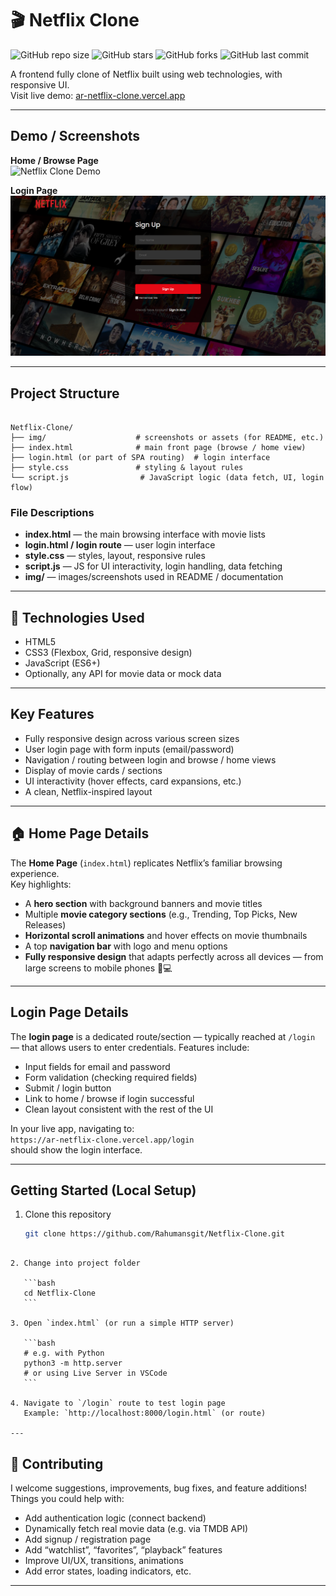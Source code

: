 
# 🎬 Netflix Clone

![GitHub repo size](https://img.shields.io/github/repo-size/Rahumansgit/Netflix-Clone)
![GitHub stars](https://img.shields.io/github/stars/Rahumansgit/Netflix-Clone?style=social)
![GitHub forks](https://img.shields.io/github/forks/Rahumansgit/Netflix-Clone?style=social)
![GitHub last commit](https://img.shields.io/github/last-commit/Rahumansgit/Netflix-Clone)

A frontend fully clone of Netflix built using web technologies, with responsive UI.  
Visit live demo: [ar-netflix-clone.vercel.app](https://ar-netflix-clone.vercel.app)  

---

## Demo / Screenshots

**Home / Browse Page**  
![Netflix Clone Demo](img/home-screenshot.png)

**Login Page**  
![Netflix Clone Login](img/login-screenshot.png)  

---

##  Project Structure

```

Netflix-Clone/
├── img/                    # screenshots or assets (for README, etc.)
├── index.html              # main front page (browse / home view)
├── login.html (or part of SPA routing)  # login interface
├── style.css               # styling & layout rules
└── script.js                # JavaScript logic (data fetch, UI, login flow)

````

### File Descriptions
- **index.html** — the main browsing interface with movie lists  
- **login.html / login route** — user login interface  
- **style.css** — styles, layout, responsive rules  
- **script.js** — JS for UI interactivity, login handling, data fetching  
- **img/** — images/screenshots used in README / documentation  

---

## 🔧 Technologies Used

- HTML5  
- CSS3 (Flexbox, Grid, responsive design)  
- JavaScript (ES6+)  
- Optionally, any API for movie data or mock data  

---

##  Key Features

- Fully responsive design across various screen sizes  
- User login page with form inputs (email/password)  
- Navigation / routing between login and browse / home views  
- Display of movie cards / sections  
- UI interactivity (hover effects, card expansions, etc.)  
- A clean, Netflix-inspired layout  

---

## 🏠 Home Page Details

The **Home Page** (`index.html`) replicates Netflix’s familiar browsing experience.  
Key highlights:
- A **hero section** with background banners and movie titles  
- Multiple **movie category sections** (e.g., Trending, Top Picks, New Releases)  
- **Horizontal scroll animations** and hover effects on movie thumbnails  
- A top **navigation bar** with logo and menu options  
- **Fully responsive design** that adapts perfectly across all devices — from large screens to mobile phones 📱💻  

---

## Login Page Details

The **login page** is a dedicated route/section — typically reached at `/login` — that allows users to enter credentials. Features include:

- Input fields for email and password  
- Form validation (checking required fields)  
- Submit / login button  
- Link to home / browse if login successful  
- Clean layout consistent with the rest of the UI  

In your live app, navigating to:  
`https://ar-netflix-clone.vercel.app/login`  
should show the login interface.  

---

## Getting Started (Local Setup)

1. Clone this repository  
   ```bash
   git clone https://github.com/Rahumansgit/Netflix-Clone.git
````

2. Change into project folder

   ```bash
   cd Netflix-Clone
   ```

3. Open `index.html` (or run a simple HTTP server)

   ```bash
   # e.g. with Python
   python3 -m http.server
   # or using Live Server in VSCode
   ```

4. Navigate to `/login` route to test login page
   Example: `http://localhost:8000/login.html` (or route)

---
````
## 🤝 Contributing

I welcome suggestions, improvements, bug fixes, and feature additions!
Things you could help with:

* Add authentication logic (connect backend)
* Dynamically fetch real movie data (e.g. via TMDB API)
* Add signup / registration page
* Add “watchlist”, “favorites”, “playback” features
* Improve UI/UX, transitions, animations
* Add error states, loading indicators, etc.

---
